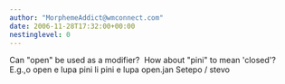 ```yaml
---
author: "MorphemeAddict@wmconnect.com"
date: 2006-11-28T17:32:00+00:00
nestinglevel: 0
---
```

Can "open" be used as a modifier?  How about "pini" to mean 'closed'? E.g.,o open e lupa pini li pini e lupa open.jan Setepo / stevo